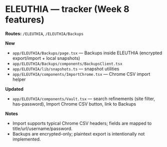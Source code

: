 # ELEUTHIA — tracker (Week 8 features)

**Routes:** `/ELEUTHIA`, `/ELEUTHIA/Backups`

**New**
- `app/ELEUTHIA/Backups/page.tsx` — Backups inside ELEUTHIA (encrypted export/import + local snapshots)
- `app/ELEUTHIA/Backups/components/BackupsClient.tsx`
- `app/ELEUTHIA/lib/snapshots.ts` — snapshot utilities
- `app/ELEUTHIA/components/ImportChrome.tsx` — Chrome CSV import helper

**Updated**
- `app/ELEUTHIA/components/Vault.tsx` — search refinements (site filter, has-password), Import Chrome CSV button, link to Backups

**Notes**
- Import supports typical Chrome CSV headers; fields are mapped to title/url/username/password.
- Backups are encrypted-only; plaintext export is intentionally not implemented.
